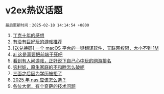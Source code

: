 # v2ex热议话题

`最后更新时间：2025-02-18 14:14:54 +0800`

1. [丁克十年的感想](https://www.v2ex.com/t/1112084)
1. [有没有巨好玩的游戏推荐](https://www.v2ex.com/t/1112118)
1. [[送兑换码] 一个 macOS 平台的一键翻译软件，无联网权限，大小不到 1M](https://www.v2ex.com/t/1112174)
1. [ai 这是真要把前端干死吧](https://www.v2ex.com/t/1112101)
1. [看到有人问游戏，正好说下自己心中玩的网游排名](https://www.v2ex.com/t/1112220)
1. [农村娃，原生家庭的不和睦怎么破呢](https://www.v2ex.com/t/1112021)
1. [三面之后因为学历被拒了](https://www.v2ex.com/t/1112040)
1. [2025 年 nas 应该怎么选？](https://www.v2ex.com/t/1112104)
1. [各位大佬，有个奇葩的技术问题](https://www.v2ex.com/t/1112124)

